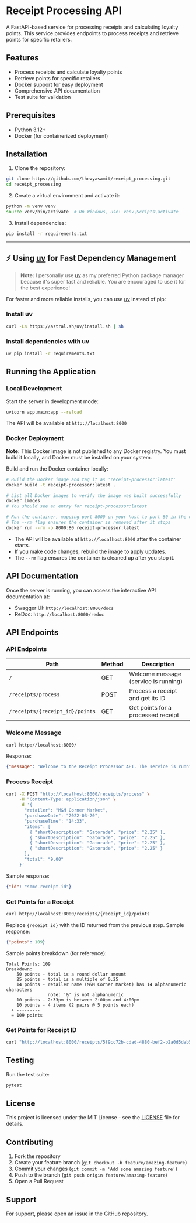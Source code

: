 # Receipt Processing API

A FastAPI-based service for processing receipts and calculating loyalty points. This service provides endpoints to process receipts and retrieve points for specific retailers.

## Features

- Process receipts and calculate loyalty points
- Retrieve points for specific retailers
- Docker support for easy deployment
- Comprehensive API documentation
- Test suite for validation

## Prerequisites

- Python 3.12+
- Docker (for containerized deployment)

## Installation

1. Clone the repository:
```bash
git clone https://github.com/thevyasamit/receipt_processing.git
cd receipt_processing
```

2. Create a virtual environment and activate it:
```bash
python -m venv venv
source venv/bin/activate  # On Windows, use: venv\Scripts\activate
```

3. Install dependencies:
```bash
pip install -r requirements.txt
```

---

## ⚡️ Using [uv](https://github.com/astral-sh/uv) for Fast Dependency Management

> **Note:** I personally use [uv](https://github.com/astral-sh/uv) as my preferred Python package manager because it's super fast and reliable. You are encouraged to use it for the best experience!

For faster and more reliable installs, you can use [uv](https://github.com/astral-sh/uv) instead of pip:

### Install uv
```bash
curl -Ls https://astral.sh/uv/install.sh | sh
```

### Install dependencies with uv
```bash
uv pip install -r requirements.txt
```

## Running the Application

### Local Development

Start the server in development mode:
```bash
uvicorn app.main:app --reload
```

The API will be available at `http://localhost:8000`

### Docker Deployment

**Note:** This Docker image is not published to any Docker registry. You must build it locally, and Docker must be installed on your system.

Build and run the Docker container locally:
```bash
# Build the Docker image and tag it as 'receipt-processor:latest'
docker build -t receipt-processor:latest .

# List all Docker images to verify the image was built successfully
docker images
# You should see an entry for receipt-processor:latest

# Run the container, mapping port 8000 on your host to port 80 in the container
# The --rm flag ensures the container is removed after it stops
docker run --rm -p 8000:80 receipt-processor:latest
```

- The API will be available at `http://localhost:8000` after the container starts.
- If you make code changes, rebuild the image to apply updates.
- The `--rm` flag ensures the container is cleaned up after you stop it.

## API Documentation

Once the server is running, you can access the interactive API documentation at:
- Swagger UI: `http://localhost:8000/docs`
- ReDoc: `http://localhost:8000/redoc`

## API Endpoints

### API Endpoints

| Path                                 | Method | Description                                  |
|--------------------------------------|--------|----------------------------------------------|
| `/`                                  | GET    | Welcome message (service is running)         |
| `/receipts/process`                  | POST   | Process a receipt and get its ID             |
| `/receipts/{receipt_id}/points`      | GET    | Get points for a processed receipt           |

### Welcome Message

```bash
curl http://localhost:8000/
```
Response:
```json
{"message": "Welcome to the Receipt Processor API. The service is running!"}
```

### Process Receipt

```bash
curl -X POST "http://localhost:8000/receipts/process" \
     -H "Content-Type: application/json" \
     -d '{
       "retailer": "M&M Corner Market",
       "purchaseDate": "2022-03-20",
       "purchaseTime": "14:33",
       "items": [
         { "shortDescription": "Gatorade", "price": "2.25" },
         { "shortDescription": "Gatorade", "price": "2.25" },
         { "shortDescription": "Gatorade", "price": "2.25" },
         { "shortDescription": "Gatorade", "price": "2.25" }
       ],
       "total": "9.00"
     }'
```
Sample response:
```json
{"id": "some-receipt-id"}
```

### Get Points for a Receipt

```bash
curl http://localhost:8000/receipts/{receipt_id}/points
```
Replace `{receipt_id}` with the ID returned from the previous step.
Sample response:
```json
{"points": 109}
```

Sample points breakdown (for reference):
```text
Total Points: 109
Breakdown:
    50 points - total is a round dollar amount
    25 points - total is a multiple of 0.25
    14 points - retailer name (M&M Corner Market) has 14 alphanumeric characters
                note: '&' is not alphanumeric
    10 points - 2:33pm is between 2:00pm and 4:00pm
    10 points - 4 items (2 pairs @ 5 points each)
  + ---------
  = 109 points
```

### Get Points for Receipt ID
```bash
curl "http://localhost:8000/receipts/5f9cc72b-cdad-4880-bef2-b2a0d5dab5b3/points"
```

## Testing

Run the test suite:
```bash
pytest
```

## License

This project is licensed under the MIT License - see the [LICENSE](LICENSE) file for details.

## Contributing

1. Fork the repository
2. Create your feature branch (`git checkout -b feature/amazing-feature`)
3. Commit your changes (`git commit -m 'Add some amazing feature'`)
4. Push to the branch (`git push origin feature/amazing-feature`)
5. Open a Pull Request

## Support

For support, please open an issue in the GitHub repository. 